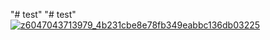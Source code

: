 "# test" 
"# test" 
[
![z6047043713979_4b231cbe8e78fb349eabbc136db03225](https://github.com/user-attachments/assets/02923bb6-4adf-4b2d-ac26-66412d45b375)
](url)

